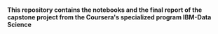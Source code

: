 #### This repository contains the notebooks and the final report of the capstone project from the Coursera's specialized program IBM-Data Science 
